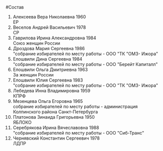 #Состав
1. Алексеева Вера Николаевна 1960   
    ЕР
2. Веселов Андрей Васильевич 1978   
    СР
3. Гаврилова Ирина Александровна 1984   
    Союз женщин России
4. Дроздова Мария Сергеевна 1986   
    "собрание избирателей по месту работы - ООО "ТК "ОМЗ- Ижора"
5. Елошвили Дина Сергеевна 1984   
    "собрание избирателей по месту работы - ООО "Берейт Капиталл"
6. Елошвили Ольга Дмитриевна 1963   
    За женщин России
7. Елошвили Юлия Сергеевна 1983   
    "собрание избирателей по месту работы - ООО "ТК "ОМЗ- Ижора"
8. Лебедева Инна Владимировна 1959   
    КПРФ
9. Мезенцева Ольга Егоровна 1965   
    собрание избирателей по месту работы - администрация Колпинского района Санкт-Петербурга
10. Платонова Зинаида Григорьевна 1950   
    ЯБЛОКО
11. Серебрякова Ирина Вячеславовна 1988   
    "собрание избирателей по месту работы - ООО "Сиб-Транс"
12. Чернявский Константин Сергеевич 1978   
    ЛДПР

